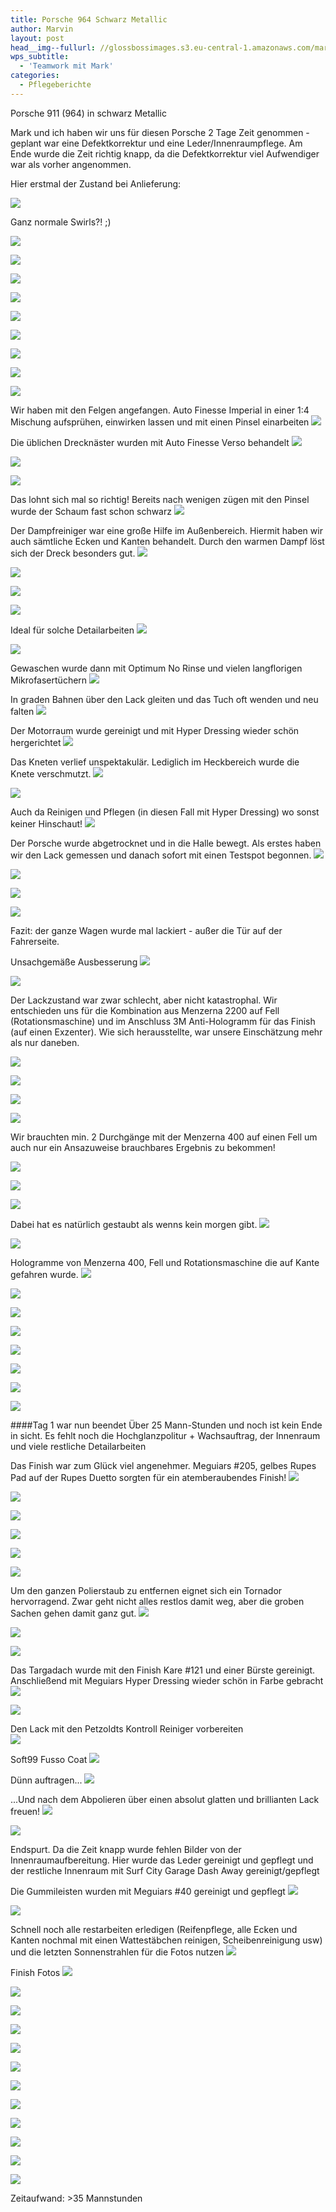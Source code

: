 ```yaml
---
title: Porsche 964 Schwarz Metallic
author: Marvin
layout: post
head__img--fullurl: //glossbossimages.s3.eu-central-1.amazonaws.com/marvin/964schwarzmetfussocoat/P1020515.JPG
wps_subtitle:
  - 'Teamwork mit Mark'
categories:
  - Pflegeberichte
---
```


Porsche 911 (964) in schwarz Metallic

Mark und ich haben wir uns für diesen Porsche 2 Tage Zeit genommen - geplant war eine Defektkorrektur und eine Leder/Innenraumpflege. Am Ende wurde die Zeit richtig knapp, da die Defektkorrektur viel Aufwendiger war als vorher angenommen.

Hier erstmal der Zustand bei Anlieferung:

![](//glossbossimages.s3.eu-central-1.amazonaws.com/marvin/964schwarzmetfussocoat/P1020349.JPG)

Ganz normale Swirls?! ;)

![](//glossbossimages.s3.eu-central-1.amazonaws.com/marvin/964schwarzmetfussocoat/P1020351.JPG)


![](//glossbossimages.s3.eu-central-1.amazonaws.com/marvin/964schwarzmetfussocoat/P1020352.JPG)


![](//glossbossimages.s3.eu-central-1.amazonaws.com/marvin/964schwarzmetfussocoat/P1020353.JPG)


![](//glossbossimages.s3.eu-central-1.amazonaws.com/marvin/964schwarzmetfussocoat/P1020354.JPG)


![](//glossbossimages.s3.eu-central-1.amazonaws.com/marvin/964schwarzmetfussocoat/P1020356.JPG)


![](//glossbossimages.s3.eu-central-1.amazonaws.com/marvin/964schwarzmetfussocoat/P1020357.JPG)


![](//glossbossimages.s3.eu-central-1.amazonaws.com/marvin/964schwarzmetfussocoat/P1020358.JPG)


![](//glossbossimages.s3.eu-central-1.amazonaws.com/marvin/964schwarzmetfussocoat/P1020359.JPG)


![](//glossbossimages.s3.eu-central-1.amazonaws.com/marvin/964schwarzmetfussocoat/P1020360.JPG)

Wir haben mit den Felgen angefangen. Auto Finesse Imperial in einer 1:4 Mischung aufsprühen, einwirken lassen und mit einen Pinsel einarbeiten
![](//glossbossimages.s3.eu-central-1.amazonaws.com/marvin/964schwarzmetfussocoat/P1020362.JPG)

Die üblichen Drecknäster wurden mit Auto Finesse Verso behandelt
![](//glossbossimages.s3.eu-central-1.amazonaws.com/marvin/964schwarzmetfussocoat/P1020363.JPG)


![](//glossbossimages.s3.eu-central-1.amazonaws.com/marvin/964schwarzmetfussocoat/P1020364.JPG)


![](//glossbossimages.s3.eu-central-1.amazonaws.com/marvin/964schwarzmetfussocoat/P1020365.JPG)

Das lohnt sich mal so richtig! Bereits nach wenigen zügen mit den Pinsel wurde der Schaum fast schon schwarz
![](//glossbossimages.s3.eu-central-1.amazonaws.com/marvin/964schwarzmetfussocoat/P1020367.JPG)

Der Dampfreiniger war eine große Hilfe im Außenbereich. Hiermit haben wir auch sämtliche Ecken und Kanten behandelt.
Durch den warmen Dampf löst sich der Dreck besonders gut.
![](//glossbossimages.s3.eu-central-1.amazonaws.com/marvin/964schwarzmetfussocoat/P1020368.JPG)


![](//glossbossimages.s3.eu-central-1.amazonaws.com/marvin/964schwarzmetfussocoat/P1020369.JPG)


![](//glossbossimages.s3.eu-central-1.amazonaws.com/marvin/964schwarzmetfussocoat/P1020370.JPG)


![](//glossbossimages.s3.eu-central-1.amazonaws.com/marvin/964schwarzmetfussocoat/P1020371.JPG)

Ideal für solche Detailarbeiten
![](//glossbossimages.s3.eu-central-1.amazonaws.com/marvin/964schwarzmetfussocoat/P1020372.JPG)


![](//glossbossimages.s3.eu-central-1.amazonaws.com/marvin/964schwarzmetfussocoat/P1020373.JPG)

Gewaschen wurde dann mit Optimum No Rinse und vielen langflorigen Mikrofasertüchern
![](//glossbossimages.s3.eu-central-1.amazonaws.com/marvin/964schwarzmetfussocoat/P1020374.JPG)

In graden Bahnen über den Lack gleiten und das Tuch oft wenden und neu falten
![](//glossbossimages.s3.eu-central-1.amazonaws.com/marvin/964schwarzmetfussocoat/P1020375.JPG)

Der Motorraum wurde gereinigt und mit Hyper Dressing wieder schön hergerichtet
![](//glossbossimages.s3.eu-central-1.amazonaws.com/marvin/964schwarzmetfussocoat/P1020376.JPG)

Das Kneten verlief unspektakulär. Lediglich im Heckbereich wurde die Knete verschmutzt.
![](//glossbossimages.s3.eu-central-1.amazonaws.com/marvin/964schwarzmetfussocoat/P1020377.JPG)


![](//glossbossimages.s3.eu-central-1.amazonaws.com/marvin/964schwarzmetfussocoat/P1020379.JPG)

Auch da Reinigen und Pflegen (in diesen Fall mit Hyper Dressing) wo sonst keiner Hinschaut!
![](//glossbossimages.s3.eu-central-1.amazonaws.com/marvin/964schwarzmetfussocoat/P1020381.JPG)

Der Porsche wurde abgetrocknet und in die Halle bewegt. Als erstes haben wir den Lack gemessen und danach sofort mit einen Testspot begonnen.
![](//glossbossimages.s3.eu-central-1.amazonaws.com/marvin/964schwarzmetfussocoat/P1020382.JPG)


![](//glossbossimages.s3.eu-central-1.amazonaws.com/marvin/964schwarzmetfussocoat/P1020383.JPG)


![](//glossbossimages.s3.eu-central-1.amazonaws.com/marvin/964schwarzmetfussocoat/P1020384.JPG)


![](//glossbossimages.s3.eu-central-1.amazonaws.com/marvin/964schwarzmetfussocoat/P1020385.JPG)

Fazit: der ganze Wagen wurde mal lackiert - außer die Tür auf der Fahrerseite.

Unsachgemäße Ausbesserung
![](//glossbossimages.s3.eu-central-1.amazonaws.com/marvin/964schwarzmetfussocoat/P1020388.JPG)


![](//glossbossimages.s3.eu-central-1.amazonaws.com/marvin/964schwarzmetfussocoat/P1020389.JPG)

Der Lackzustand war zwar schlecht, aber nicht katastrophal. Wir entschieden uns für die Kombination aus Menzerna 2200 auf Fell (Rotationsmaschine) und im Anschluss 3M Anti-Hologramm für das Finish (auf einen Exzenter). Wie sich herausstellte, war unsere Einschätzung mehr als nur daneben.


![](//glossbossimages.s3.eu-central-1.amazonaws.com/marvin/964schwarzmetfussocoat/P1020418.JPG)


![](//glossbossimages.s3.eu-central-1.amazonaws.com/marvin/964schwarzmetfussocoat/P1020419.JPG)


![](//glossbossimages.s3.eu-central-1.amazonaws.com/marvin/964schwarzmetfussocoat/P1020421.JPG)


![](//glossbossimages.s3.eu-central-1.amazonaws.com/marvin/964schwarzmetfussocoat/P1020423.JPG)

Wir brauchten min. 2 Durchgänge mit der Menzerna 400 auf einen Fell um auch nur ein Ansazuweise brauchbares Ergebnis zu bekommen!

![](//glossbossimages.s3.eu-central-1.amazonaws.com/marvin/964schwarzmetfussocoat/P1020426.JPG)


![](//glossbossimages.s3.eu-central-1.amazonaws.com/marvin/964schwarzmetfussocoat/P1020428.JPG)


![](//glossbossimages.s3.eu-central-1.amazonaws.com/marvin/964schwarzmetfussocoat/P1020429.JPG)

Dabei hat es natürlich gestaubt als wenns kein morgen gibt. 
![](//glossbossimages.s3.eu-central-1.amazonaws.com/marvin/964schwarzmetfussocoat/P1020431.JPG)


![](//glossbossimages.s3.eu-central-1.amazonaws.com/marvin/964schwarzmetfussocoat/P1020435.JPG)

Hologramme von Menzerna 400, Fell und Rotationsmaschine die auf Kante gefahren wurde.
![](//glossbossimages.s3.eu-central-1.amazonaws.com/marvin/964schwarzmetfussocoat/P1020437.JPG)


![](//glossbossimages.s3.eu-central-1.amazonaws.com/marvin/964schwarzmetfussocoat/P1020440.JPG)


![](//glossbossimages.s3.eu-central-1.amazonaws.com/marvin/964schwarzmetfussocoat/P1020441.JPG)


![](//glossbossimages.s3.eu-central-1.amazonaws.com/marvin/964schwarzmetfussocoat/P1020442.JPG)


![](//glossbossimages.s3.eu-central-1.amazonaws.com/marvin/964schwarzmetfussocoat/P1020443.JPG)


![](//glossbossimages.s3.eu-central-1.amazonaws.com/marvin/964schwarzmetfussocoat/P1020449.JPG)


![](//glossbossimages.s3.eu-central-1.amazonaws.com/marvin/964schwarzmetfussocoat/P1020456.JPG)


![](//glossbossimages.s3.eu-central-1.amazonaws.com/marvin/964schwarzmetfussocoat/P1020458.JPG)

####Tag 1 war nun beendet
Über 25 Mann-Stunden und noch ist kein Ende in sicht. Es fehlt noch die Hochglanzpolitur + Wachsauftrag, der Innenraum und viele restliche Detailarbeiten


Das Finish war zum Glück viel angenehmer. Meguiars #205, gelbes Rupes Pad auf der Rupes Duetto sorgten für ein atemberaubendes Finish!
![](//glossbossimages.s3.eu-central-1.amazonaws.com/marvin/964schwarzmetfussocoat/P1020460.JPG)


![](//glossbossimages.s3.eu-central-1.amazonaws.com/marvin/964schwarzmetfussocoat/P1020465.JPG)


![](//glossbossimages.s3.eu-central-1.amazonaws.com/marvin/964schwarzmetfussocoat/P1020467.JPG)


![](//glossbossimages.s3.eu-central-1.amazonaws.com/marvin/964schwarzmetfussocoat/P1020470.JPG)


![](//glossbossimages.s3.eu-central-1.amazonaws.com/marvin/964schwarzmetfussocoat/P1020471.JPG)


![](//glossbossimages.s3.eu-central-1.amazonaws.com/marvin/964schwarzmetfussocoat/P1020475.JPG)

Um den ganzen Polierstaub zu entfernen eignet sich ein Tornador hervorragend. Zwar geht nicht alles restlos damit weg, aber die groben Sachen gehen damit ganz gut.
![](//glossbossimages.s3.eu-central-1.amazonaws.com/marvin/964schwarzmetfussocoat/P1020479.JPG)


![](//glossbossimages.s3.eu-central-1.amazonaws.com/marvin/964schwarzmetfussocoat/P1020480.JPG)


![](//glossbossimages.s3.eu-central-1.amazonaws.com/marvin/964schwarzmetfussocoat/P1020481.JPG)

Das Targadach wurde mit den Finish Kare #121 und einer Bürste gereinigt. Anschließend mit Meguiars Hyper Dressing wieder schön in Farbe gebracht
![](//glossbossimages.s3.eu-central-1.amazonaws.com/marvin/964schwarzmetfussocoat/P1020484.JPG)


![](//glossbossimages.s3.eu-central-1.amazonaws.com/marvin/964schwarzmetfussocoat/P1020485.JPG)

Den Lack mit den Petzoldts Kontroll Reiniger vorbereiten  
![](//glossbossimages.s3.eu-central-1.amazonaws.com/marvin/964schwarzmetfussocoat/P1020486.JPG)

Soft99 Fusso Coat
![](//glossbossimages.s3.eu-central-1.amazonaws.com/marvin/964schwarzmetfussocoat/P1020487.JPG)

Dünn auftragen...
![](//glossbossimages.s3.eu-central-1.amazonaws.com/marvin/964schwarzmetfussocoat/P1020488.JPG)

...Und nach dem Abpolieren über einen absolut glatten und brillianten Lack freuen!
![](//glossbossimages.s3.eu-central-1.amazonaws.com/marvin/964schwarzmetfussocoat/P1020494.JPG)


![](//glossbossimages.s3.eu-central-1.amazonaws.com/marvin/964schwarzmetfussocoat/P1020497.JPG)

Endspurt. Da die Zeit knapp wurde fehlen Bilder von der Innenraumaufbereitung. Hier wurde das Leder gereinigt und gepflegt und der restliche Innenraum mit Surf City Garage Dash Away gereinigt/gepflegt

Die Gummileisten wurden mit Meguiars #40 gereinigt und gepflegt
![](//glossbossimages.s3.eu-central-1.amazonaws.com/marvin/964schwarzmetfussocoat/P1020499.JPG)

![](//glossbossimages.s3.eu-central-1.amazonaws.com/marvin/964schwarzmetfussocoat/P1020503.JPG)

Schnell noch alle restarbeiten erledigen (Reifenpflege, alle Ecken und Kanten nochmal mit einen Wattestäbchen reinigen, Scheibenreinigung usw) und die letzten Sonnenstrahlen für die Fotos nutzen
![](//glossbossimages.s3.eu-central-1.amazonaws.com/marvin/964schwarzmetfussocoat/P1020501.JPG)

Finish Fotos
![](//glossbossimages.s3.eu-central-1.amazonaws.com/marvin/964schwarzmetfussocoat/P1020504.JPG)


![](//glossbossimages.s3.eu-central-1.amazonaws.com/marvin/964schwarzmetfussocoat/P1020506.JPG)


![](//glossbossimages.s3.eu-central-1.amazonaws.com/marvin/964schwarzmetfussocoat/P1020508.JPG)


![](//glossbossimages.s3.eu-central-1.amazonaws.com/marvin/964schwarzmetfussocoat/P1020509.JPG)


![](//glossbossimages.s3.eu-central-1.amazonaws.com/marvin/964schwarzmetfussocoat/P1020510.JPG)


![](//glossbossimages.s3.eu-central-1.amazonaws.com/marvin/964schwarzmetfussocoat/P1020513.JPG)


![](//glossbossimages.s3.eu-central-1.amazonaws.com/marvin/964schwarzmetfussocoat/P1020514.JPG)


![](//glossbossimages.s3.eu-central-1.amazonaws.com/marvin/964schwarzmetfussocoat/P1020515.JPG)


![](//glossbossimages.s3.eu-central-1.amazonaws.com/marvin/964schwarzmetfussocoat/P1020517.JPG)


![](//glossbossimages.s3.eu-central-1.amazonaws.com/marvin/964schwarzmetfussocoat/P1020519.JPG)


![](//glossbossimages.s3.eu-central-1.amazonaws.com/marvin/964schwarzmetfussocoat/P1020522.JPG)


![](//glossbossimages.s3.eu-central-1.amazonaws.com/marvin/964schwarzmetfussocoat/P1020523.JPG)


Zeitaufwand: >35 Mannstunden
